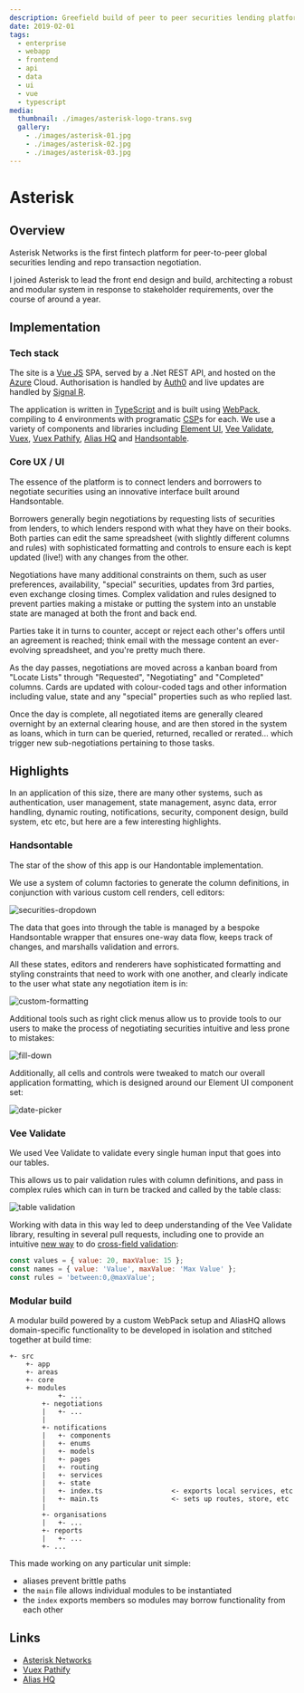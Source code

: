 ```yaml
---
description: Greefield build of peer to peer securities lending platform
date: 2019-02-01
tags:
  - enterprise
  - webapp
  - frontend
  - api
  - data
  - ui
  - vue
  - typescript
media:
  thumbnail: ./images/asterisk-logo-trans.svg
  gallery:
    - ./images/asterisk-01.jpg
    - ./images/asterisk-02.jpg
    - ./images/asterisk-03.jpg
---
```


# Asterisk

## Overview

Asterisk Networks is the first fintech platform for peer-to-peer global securities lending and repo transaction negotiation.

I joined Asterisk to lead the front end design and build, architecting a robust and modular system in response to stakeholder requirements, over the course of around a year.  

## Implementation

### Tech stack

The site is a [Vue JS](https://vuejs.org/) SPA, served by a .Net REST API, and hosted on the [Azure](https://azure.microsoft.com/en-us/) Cloud. Authorisation is handled by [Auth0](https://auth0.com/) and live updates are handled by [Signal R](https://dotnet.microsoft.com/apps/aspnet/signalr). 

The application is written in [TypeScript](https://www.typescriptlang.org/) and is built using [WebPack](https://webpack.js.org/), compiling to 4 environments with programatic [CSP](https://developer.mozilla.org/en-US/docs/Web/HTTP/CSP)s for each. We use a variety of components and libraries including [Element UI](https://element.eleme.io/), [Vee Validate](https://vee-validate.logaretm.com/v3/), [Vuex](https://vuex.vuejs.org/), [Vuex Pathify](/projects/open-source/vuex-pathify), [Alias HQ](/projects/open-source/alias-hq) and [Handsontable](https://handsontable.com/).

### Core UX / UI

The essence of the platform is to connect lenders and borrowers to negotiate securities using an innovative interface built around Handsontable.

Borrowers generally begin negotiations by requesting lists of securities from lenders, to which lenders respond with what they have on their books. Both parties can edit the same spreadsheet (with slightly different columns and rules) with sophisticated formatting and controls to ensure each is kept updated (live!) with any changes from the other.

Negotiations have many additional constraints on them, such as user preferences, availability, "special" securities, updates from 3rd parties, even exchange closing times. Complex validation and rules designed to prevent parties making a mistake or putting the system into an unstable state are managed at both the front and back end.

Parties take it in turns to counter, accept or reject each other's offers until an agreement is reached; think email with the message content an ever-evolving spreadsheet, and you're pretty much there.

As the day passes, negotiations are moved across a kanban board from "Locate Lists" through "Requested", "Negotiating" and "Completed" columns. Cards are updated with colour-coded tags and other information including value, state and any "special" properties such as who replied last.

Once the day is complete, all negotiated items are generally cleared overnight by an external clearing house, and are then stored in the system as loans, which in turn can be queried, returned, recalled or rerated... which trigger new sub-negotiations pertaining to those tasks.

## Highlights

In an application of this size, there are many other systems, such as authentication, user management, state management, async data, error handling, dynamic routing, notifications, security, component design, build system, etc etc, but here are a few interesting highlights.

### Handsontable

The star of the show of this app is our Handontable implementation.

We use a system of column factories to generate the column definitions, in conjunction with various custom cell renders, cell editors:

![securities-dropdown](./ui/securities-dropdown.gif)

The data that goes into through the table is managed by a bespoke Handsontable wrapper that ensures one-way data flow, keeps track of changes, and marshalls validation and errors.

All these states, editors and renderers have sophisticated formatting and styling constraints that need to work with one another, and clearly indicate to the user what state any negotiation item is in:

![custom-formatting](./ui/custom-formatting.jpg)

Additional tools such as right click menus allow us to provide tools to our users to make the process of negotiating securities intuitive and less prone to mistakes:

![fill-down](./ui/fill-down.gif)

Additionally, all cells and controls were tweaked to match our overall application formatting, which is designed around our Element UI component set: 

![date-picker](./ui/date-picker.png)

### Vee Validate

We used Vee Validate to validate every single human input that goes into our tables.

This allows us to pair validation rules with column definitions, and pass in complex rules which can in turn be tracked and called by the table class:   

![table validation](./ui/photo.jpg)

Working with data in this way led to deep understanding of the Vee Validate library, resulting in several pull requests, including one to provide an intuitive [new way](https://github.com/logaretm/vee-validate/pull/2443) to do [cross-field validation](https://vee-validate.logaretm.com/v3/advanced/cross-field-validation.html#target-fields-names):

```js
const values = { value: 20, maxValue: 15 };
const names = { value: 'Value', maxValue: 'Max Value' };
const rules = 'between:0,@maxValue';
```

### Modular build

A modular build powered by a custom WebPack setup and AliasHQ allows domain-specific functionality to be developed in isolation and stitched together at build time:

```
+- src
    +- app
    +- areas
    +- core
    +- modules
    		+- ...
        +- negotiations
        |   +- ...
        |
        +- notifications
        |   +- components
        |   +- enums
        |   +- models
        |   +- pages
        |   +- routing
        |   +- services
        |   +- state
        |   +- index.ts					<- exports local services, etc
        |   +- main.ts					<- sets up routes, store, etc
        |
        +- organisations
        |   +- ...
        +- reports
        |   +- ...
        +- ...
```

This made working on any particular unit simple:

- aliases prevent brittle paths
- the `main` file allows individual modules to be instantiated
- the `index` exports members so modules may borrow functionality from each other

## Links

- [Asterisk Networks](https://asterisknetworks.com)
- [Vuex Pathify](/projects/open-source/vuex-pathify)
- [Alias HQ](/projects/open-source/alias-hq)

